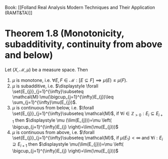Book: [[Folland Real Analysis Modern Techniques and Their Application (RAMT&TA)]]
# Theorem 1.8 (Monotonicity, subadditivity, continuity from above and below)
Let $(X,\mathcal{M},\mu)$ be a measure space.
Then
1. $\mu$ is monotone, i.e. $\forall E,F\in \mathcal{M}:[E\subseteq F]\implies \mu(E)\leq \mu(F)$.
2. $\mu$ is subadditive, i.e. $\displaystyle \forall \set{E_{j}}_{j=1}^{\infty}\subseteq \mathcal{M}:\mu(\bigcup_{j=1}^{\infty}E_{j})\leq \sum_{j=1}^{\infty}\mu(E_{j})$.
3. $\mu$ is continuous from below, i.e. $\forall \set{E_{j}}_{j=1}^{\infty}\subseteq \mathcal{M}$, if $\forall i\in \mathbb{Z}_{>0}:E_{i}\subseteq E_{i+1}$ then $\displaystyle \mu (\lim(E_{j}))=\mu \left( \bigcup_{j=1}^{\infty}E_{j} \right)=\lim(\mu(E_{j}))$
4. $\mu$ is continuous from above, i.e. $\forall \set{E_{j}}_{j=1}^{\infty}\subseteq \mathcal{M}$, if $\mu(E_{1})<\infty$ and $\forall i:E_{i}\supseteq E_{i+1}$ then $\displaystyle \mu(\lim(E_{j}))=\mu \left( \bigcup_{j=1}^{\infty}E_{j} \right)=\lim(\mu(E_{j}))$
